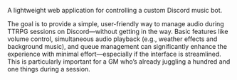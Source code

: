 A lightweight web application for controlling a custom Discord music bot.

The goal is to provide a simple, user-friendly way to manage audio during TTRPG sessions on Discord—without getting in the way. Basic features like volume control, simultaneous audio playback (e.g., weather effects and background music), and queue management can significantly enhance the experience with minimal effort—especially if the interface is streamlined. This is particularly important for a GM who’s already juggling a hundred and one things during a session.
